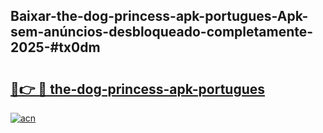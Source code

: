 ## Baixar-the-dog-princess-apk-portugues-Apk-sem-anúncios-desbloqueado-completamente-2025-#tx0dm

# <h2><a href="https://ainizakaria.my?title=the-dog-princess-apk-portugues&ref=20M">🔗👉 🔴 the-dog-princess-apk-portugues</a></h2>

[![acn](https://github.com/user-attachments/assets/0f9c940e-d8b0-45ae-aac7-cd30a18b3e1c)](https://ainizakaria.my?title=the-dog-princess-apk-portugues&ref=20M)


